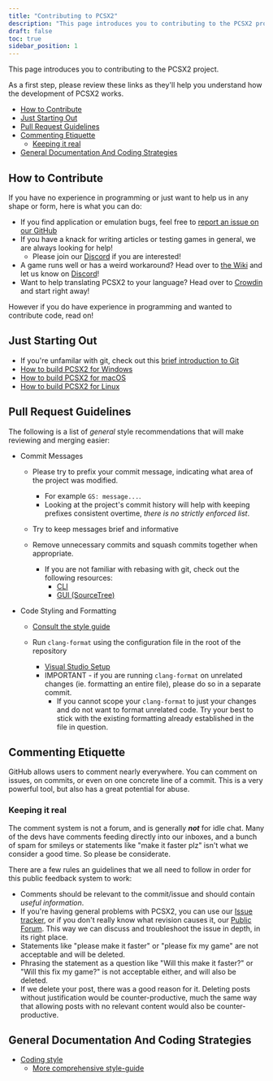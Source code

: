 ```yaml
---
title: "Contributing to PCSX2"
description: "This page introduces you to contributing to the PCSX2 project."
draft: false
toc: true
sidebar_position: 1
---
```


This page introduces you to contributing to the PCSX2 project.

As a first step, please review these links as they'll help you understand how the development of PCSX2 works.

- [How to Contribute](#how-to-contribute)
- [Just Starting Out](#just-starting-out)
- [Pull Request Guidelines](#pull-request-guidelines)
- [Commenting Etiquette](#commenting-etiquette)
  - [Keeping it real](#keeping-it-real)
- [General Documentation And Coding Strategies](#general-documentation-and-coding-strategies)

## How to Contribute

If you have no experience in programming or just want to help us in any shape or form, here is what you can do:

- If you find application or emulation bugs, feel free to [report an issue on our GitHub](https://github.com/PCSX2/pcsx2/issues)
- If you have a knack for writing articles or testing games in general, we are always looking for help!
  - Please join our [Discord](https://pcsx2.net/discord) if you are interested!
- A game runs well or has a weird workaround? Head over to [the Wiki](https://wiki.pcsx2.net/Main_Page) and let us know on [Discord](https://pcsx2.net/discord)!
- Want to help translating PCSX2 to your language? Head over to [Crowdin](https://crowdin.com/project/pcsx2-emulator) and start right away!

However if you do have experience in programming and wanted to contribute code, read on!

## Just Starting Out

- If you're unfamilar with git, check out this [brief introduction to Git](./git.md)
- [How to build PCSX2 for Windows](../advanced/building.md#building-on-windows)
- [How to build PCSX2 for macOS](../advanced/building.md#building-on-macos)
- [How to build PCSX2 for Linux](../advanced/building.md#building-on-linux)

## Pull Request Guidelines

The following is a list of _general_ style recommendations that will make reviewing and merging easier:

- Commit Messages

  - Please try to prefix your commit message, indicating what area of the project was modified.

    - For example `GS: message...`.
    - Looking at the project's commit history will help with keeping prefixes consistent overtime, _there is no strictly enforced list_.

  - Try to keep messages brief and informative

  - Remove unnecessary commits and squash commits together when appropriate.
    - If you are not familiar with rebasing with git, check out the following resources:
      - [CLI](https://thoughtbot.com/blog/git-interactive-rebase-squash-amend-rewriting-history)
      - [GUI (SourceTree)](https://www.atlassian.com/blog/sourcetree/interactive-rebase-sourcetree)

- Code Styling and Formatting

  - [Consult the style guide](./formatting.md)

  - Run `clang-format` using the configuration file in the root of the repository
    - [Visual Studio Setup](https://devblogs.microsoft.com/cppblog/clangformat-support-in-visual-studio-2017-15-7-preview-1/)
    - IMPORTANT - if you are running `clang-format` on unrelated changes (ie. formatting an entire file), please do so in a separate commit.
      - If you cannot scope your `clang-format` to just your changes and do not want to format unrelated code. Try your best to stick with the existing formatting already established in the file in question.

## Commenting Etiquette

GitHub allows users to comment nearly everywhere. You can comment on issues, on commits, or even on one concrete line of a commit. This is a very powerful tool, but also has a great potential for abuse.

### Keeping it real

The comment system is not a forum, and is generally _**not**_ for idle chat. Many of the devs have comments feeding directly into our inboxes, and a bunch of spam for smileys or statements like "make it faster plz" isn't what we consider a good time. So please be considerate.

There are a few rules an guidelines that we all need to follow in order for this public feedback system to work:

- Comments should be relevant to the commit/issue and should contain _useful information_.
- If you're having general problems with PCSX2, you can use our [Issue tracker](https://github.com/PCSX2/pcsx2/issues), or if you don't really know what revision causes it, our [Public Forum](https://forums.pcsx2.net). This way we can discuss and troubleshoot the issue in depth, in its right place.
- Statements like "please make it faster" or "please fix my game" are not acceptable and will be deleted.
- Phrasing the statement as a question like "Will this make it faster?" or "Will this fix my game?" is not acceptable either, and will also be deleted.
- If we delete your post, there was a good reason for it. Deleting posts without justification would be counter-productive, much the same way that allowing posts with no relevant content would also be counter-productive.

## General Documentation And Coding Strategies

- [Coding style](./formatting.md)
  - [More comprehensive style-guide](./advanced_formatting.md)
